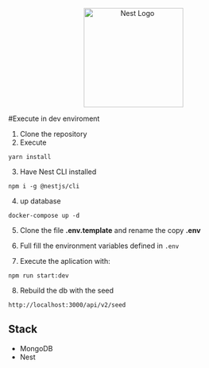 <p align="center">
  <a href="http://nestjs.com/" target="blank"><img src="https://nestjs.com/img/logo-small.svg" width="200" alt="Nest Logo" /></a>
</p>

#Execute in dev enviroment

1. Clone the repository
2. Execute
```
yarn install
```
3. Have Nest CLI installed
```
npm i -g @nestjs/cli
```

4. up database
```
docker-compose up -d
```

5. Clone the file __.env.template__ and rename the copy __.env__

6. Full fill the environment variables defined in ```.env```
  
7. Execute the aplication with:
```
npm run start:dev
```

8. Rebuild the db with the seed
```
http://localhost:3000/api/v2/seed
```

## Stack
* MongoDB
* Nest